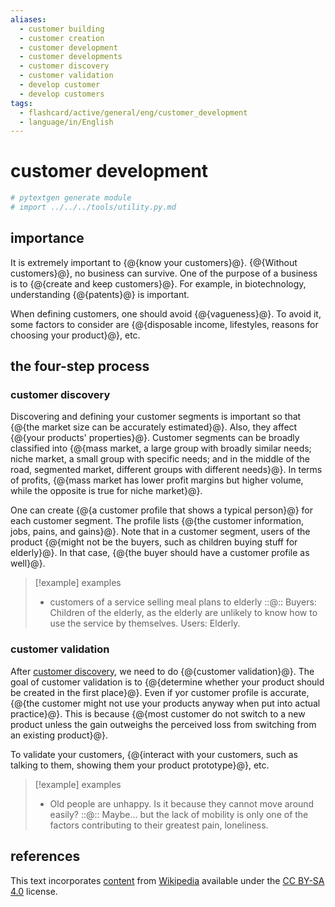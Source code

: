 ```yaml
---
aliases:
  - customer building
  - customer creation
  - customer development
  - customer developments
  - customer discovery
  - customer validation
  - develop customer
  - develop customers
tags:
  - flashcard/active/general/eng/customer_development
  - language/in/English
---
```


# customer development

```Python
# pytextgen generate module
# import ../../../tools/utility.py.md
```

## importance

It is extremely important to {@{know your customers}@}. {@{Without customers}@}, no business can survive. One of the purpose of a business is to {@{create and keep customers}@}. For example, in biotechnology, understanding {@{patents}@} is important. <!--SR:!2025-09-10,358,310!2026-06-12,573,310!2026-01-03,450,310!2025-04-08,255,330-->

When defining customers, one should avoid {@{vagueness}@}. To avoid it, some factors to consider are {@{disposable income, lifestyles, reasons for choosing your product}@}, etc. <!--SR:!2025-07-20,312,290!2025-06-11,256,270-->

## the four-step process

### customer discovery

Discovering and defining your customer segments is important so that {@{the market size can be accurately estimated}@}. Also, they affect {@{your products' properties}@}. Customer segments can be broadly classified into {@{mass market, a large group with broadly similar needs; niche market, a small group with specific needs; and in the middle of the road, segmented market, different groups with different needs}@}. In terms of profits, {@{mass market has lower profit margins but higher volume, while the opposite is true for niche market}@}. <!--SR:!2026-10-26,686,330!2026-05-05,534,310!2025-10-22,361,270!2025-04-27,225,270-->

One can create {@{a customer profile that shows a typical person}@} for each customer segment. The profile lists {@{the customer information, jobs, pains, and gains}@}. Note that in a customer segment, users of the product {@{might not be the buyers, such as children buying stuff for elderly}@}. In that case, {@{the buyer should have a customer profile as well}@}. <!--SR:!2025-03-11,235,330!2025-07-08,260,250!2027-08-01,879,310!2025-03-23,225,310-->

> [!example] examples
>
> - customers of a service selling meal plans to elderly ::@:: Buyers: Children of the elderly, as the elderly are unlikely to know how to use the service by themselves. Users: Elderly. <!--SR:!2025-06-12,308,330!2026-08-22,586,310-->

### customer validation

After [customer discovery](#customer%20discovery), we need to do {@{customer validation}@}. The goal of customer validation is to {@{determine whether your product should be created in the first place}@}. Even if yor customer profile is accurate, {@{the customer might not use your products anyway when put into actual practice}@}. This is because {@{most customer do not switch to a new product unless the gain outweighs the perceived loss from switching from an existing product}@}. <!--SR:!2026-10-03,669,330!2025-11-26,422,310!2027-06-22,845,310!2026-01-24,444,290-->

To validate your customers, {@{interact with your customers, such as talking to them, showing them your product prototype}@}, etc. <!--SR:!2025-04-05,212,270-->

> [!example] examples
>
> - Old people are unhappy. Is it because they cannot move around easily? ::@:: Maybe... but the lack of mobility is only one of the factors contributing to their greatest pain, loneliness. <!--SR:!2025-12-24,442,310!2028-01-21,1051,350-->

## references

This text incorporates [content](https://en.wikipedia.org/wiki/customer_development) from [Wikipedia](Wikipedia.md) available under the [CC BY-SA 4.0](https://creativecommons.org/licenses/by-sa/4.0/) license.
